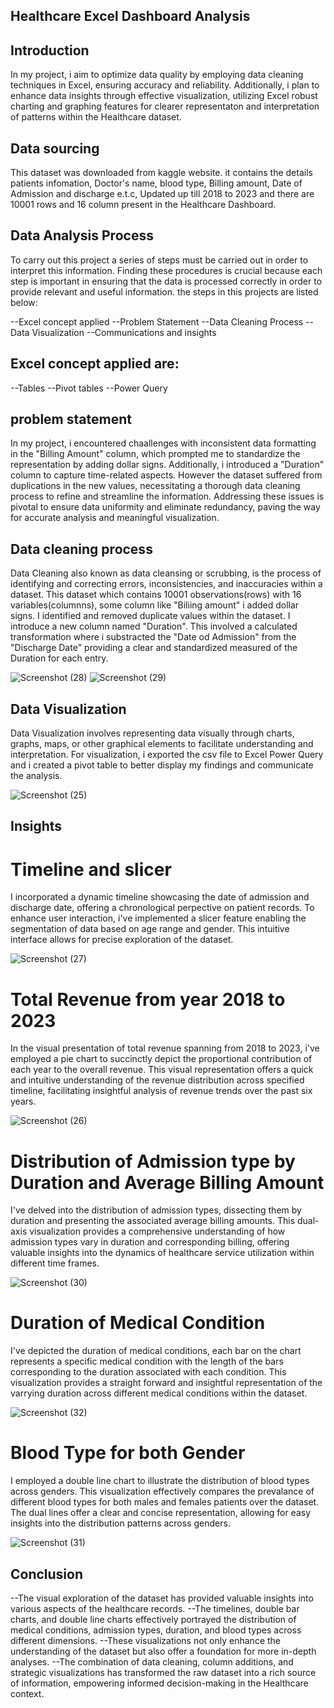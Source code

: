 ## Healthcare Excel Dashboard Analysis
## Introduction
In my project, i aim to optimize data quality by employing data cleaning techniques in Excel, ensuring accuracy and reliability. Additionally, i plan to enhance data insights through effective visualization, utilizing Excel robust charting and graphing features for clearer representaton and interpretation of patterns within the Healthcare dataset.

## Data sourcing 
This dataset was downloaded from kaggle website. it contains the details patients infomation, Doctor's name, blood type, Billing amount, Date of Admission and discharge e.t.c, Updated up till 2018 to 2023 and there are 10001 rows and 16 column present in the Healthcare Dashboard.

## Data Analysis Process
To carry out this project a series of steps must be carried out in order to interpret this information. Finding these procedures is crucial because each step is important in ensuring that the data is processed correctly in order to provide relevant and useful information. the steps in this projects are listed below:

--Excel concept applied
--Problem Statement 
--Data Cleaning Process
--Data Visualization
--Communications and insights

## Excel concept applied are:

--Tables
--Pivot tables 
--Power Query

## problem statement
In my project, i encountered chaallenges with inconsistent data formatting in the "Billing Amount" column, which prompted me to standardize the representation by adding dollar signs.
Additionally, i introduced a "Duration" column to capture time-related aspects. However the dataset suffered from duplications in the new values, necessitating a thorough data cleaning process to refine and streamline the information.
Addressing these issues is pivotal to ensure data uniformity and eliminate redundancy, paving the way for accurate analysis and meaningful visualization.

## Data cleaning process
Data Cleaning also known as data cleansing or scrubbing, is the process of identifying and correcting errors, inconsistencies, and inaccuracies within a dataset. This dataset which contains 10001 observations(rows) with 16 variables(columnns), some column like "Biliing amount" i added dollar signs. I identified and removed duplicate values within the dataset. 
I introduce a new column named "Duration". This involved a calculated transformation where i substracted the "Date od Admission" from the "Discharge Date" providing a clear and standardized measured of the Duration for each entry.

![Screenshot (28)](https://github.com/olaanalyst/Excel_project/assets/141564936/6ebf0f1e-50f3-4705-af32-1330f3aa5fb5)
![Screenshot (29)](https://github.com/olaanalyst/Excel_project/assets/141564936/118dca6c-a498-429f-ac4d-c88abda9786d)

## Data Visualization
Data Visualization involves representing data visually through charts, graphs, maps, or other graphical elements to facilitate understanding and interpretation.
For visualization, i exported the csv file to Excel Power Query and i created a pivot table to better display my findings and communicate the analysis.

![Screenshot (25)](https://github.com/olaanalyst/Excel_project/assets/141564936/20fa75e8-a5de-41d6-8723-6d3ef1a09d30)

## Insights
# Timeline and slicer
I incorporated a dynamic timeline showcasing the date of admission and discharge date, offering a chronological perpective on patient records.
To enhance user interaction, i've implemented a slicer feature enabling the segmentation of data based on age range and gender. This intuitive interface allows for precise exploration of the dataset. 

![Screenshot (27)](https://github.com/olaanalyst/Excel_project/assets/141564936/d5cb0e2b-384a-45b9-9158-b01e8c76bd5d)

# Total Revenue from year 2018 to 2023
In the visual presentation of total revenue spanning from 2018 to 2023, i've employed a pie chart to succinctly depict the proportional contribution of each year to the overall revenue. This visual representation offers a quick and intuitive understanding of the revenue distribution across specified timeline, facilitating insightful analysis of revenue trends over the past six years.

![Screenshot (26)](https://github.com/olaanalyst/Excel_project/assets/141564936/3181aa9e-a3af-4f54-b957-c65f99642059)

# Distribution of Admission type by Duration and Average Billing Amount
I've delved into the distribution of admission types, dissecting them by duration and presenting the associated average billing amounts. 
This dual-axis visualization provides a comprehensive understanding of how admission types vary in duration and  corresponding billing, offering valuable insights into the dynamics of healthcare service utilization within different time frames.

![Screenshot (30)](https://github.com/olaanalyst/Excel_project/assets/141564936/0a02cc11-9b3e-4886-b024-36a1ccebdf1b)

# Duration of Medical Condition
I've depicted the duration of medical conditions, each bar on the chart represents a specific medical condition with the length of the bars corresponding to the duration associated with each condition. This visualization provides a straight forward and insightful representation of the varrying duration across different medical conditions within the dataset.

![Screenshot (32)](https://github.com/olaanalyst/Excel_project/assets/141564936/79184fd1-08b0-435e-b034-7ac78ce131a3)

# Blood Type for both Gender
I employed a double line chart to illustrate the distribution of blood types across genders. This visualization effectively compares the prevalance of different blood types for both males and females patients over the dataset. The dual lines offer a clear and concise representation, allowing for easy insights into the distribution patterns across genders. 

![Screenshot (31)](https://github.com/olaanalyst/Excel_project/assets/141564936/20ff46c6-c35f-4bce-b681-130066618a72)

## Conclusion
--The visual exploration of the dataset has provided valuable insights into various aspects of the healthcare records.
--The timelines, double bar charts, and double line charts effectively portrayed the distribution of medical conditions, admission types, duration, and blood types across different dimensions.
--These visualizations not only enhance the understanding of the dataset but also offer a foundation for more in-depth analyses.
--The combination of data cleaning, column additions, and strategic visualizations has transformed the raw dataset into a rich source of information, empowering informed decision-making in the Healthcare context.


